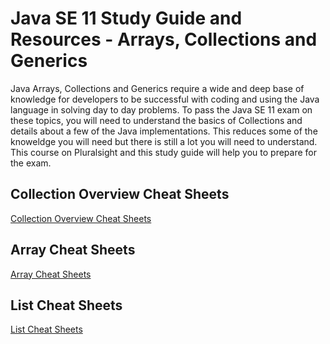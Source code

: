 # Java SE 11 Study Guide and Resources - Arrays, Collections and Generics
Java Arrays, Collections and Generics require a wide and deep base of knowledge for developers to be successful with coding and using the Java language in solving day to day problems. To pass the Java SE 11 exam on these topics, you will need to understand the basics of Collections and details about a few of the Java implementations. This reduces some of the knoweldge you will need but there is still a lot you will need to understand. This course on Pluralsight and this study guide will help you to prepare for the exam.

## Collection Overview Cheat Sheets
[Collection Overview Cheat Sheets](CollectionOverviewCheatSheet.md)

## Array Cheat Sheets
[Array Cheat Sheets](ArrayCheatSheets.md)

## List Cheat Sheets
[List Cheat Sheets](ListCheatSheets.md)
